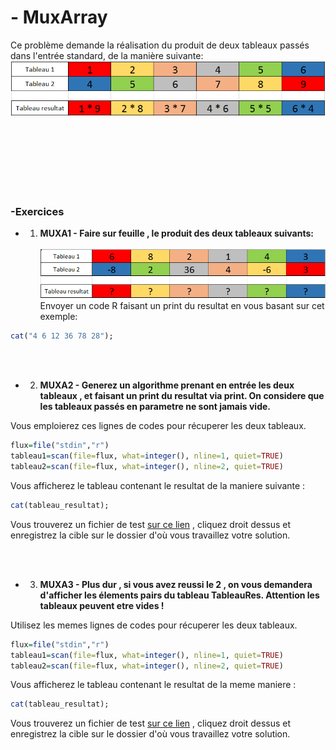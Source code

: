 # - MuxArray

Ce problème demande la réalisation du produit de deux tableaux passés dans l'entrée standard, de la manière suivante:
![Alt text](/ressources/exemple2MuxArray.PNG)

<br/><br/><br/><br/><br/><br/>
### -Exercices
+ 1) **MUXA1 - Faire sur feuille , le produit des deux tableaux suivants:**
<br/><br/>
![Alt text](/ressources/exempleExo1MuxArray.PNG) <br/>
Envoyer un code R faisant un print du resultat en vous basant sur cet exemple:
```R
cat("4 6 12 36 78 28");
```

<br/><br/>
+ 2) **MUXA2 - Generez un algorithme prenant en entrée les deux tableaux , et faisant un print du resultat via print.
On considere que les tableaux passés en parametre ne sont jamais vide.**

Vous emploierez ces lignes de codes pour récuperer les deux tableaux.
```R
flux=file("stdin","r")
tableau1=scan(file=flux, what=integer(), nline=1, quiet=TRUE)
tableau2=scan(file=flux, what=integer(), nline=2, quiet=TRUE)
```

Vous afficherez le tableau contenant le resultat de la maniere suivante : 
```R
cat(tableau_resultat);
```

Vous trouverez un fichier de test [sur ce lien](https://github.com/GRnice/concoursProgram/blob/master/ressources/muxarrayexo2.in "test") , cliquez droit dessus et enregistrez la cible sur le dossier d'où vous travaillez votre solution.

<br/><br/>
+ 3) **MUXA3 - Plus dur , si vous avez reussi le 2 , on vous demandera d'afficher les élements pairs du tableau TableauRes.
Attention les tableaux peuvent etre vides !**

Utilisez les memes lignes de codes pour récuperer les deux tableaux.
```R
flux=file("stdin","r")
tableau1=scan(file=flux, what=integer(), nline=1, quiet=TRUE)
tableau2=scan(file=flux, what=integer(), nline=2, quiet=TRUE)
```

Vous afficherez le tableau contenant le resultat de la meme maniere : 
```R
cat(tableau_resultat);
```

Vous trouverez un fichier de test [sur ce lien](https://github.com/GRnice/concoursProgram/blob/master/ressources/muxarrayexo3.in "test") , cliquez droit dessus et enregistrez la cible sur le dossier d'où vous travaillez votre solution.
